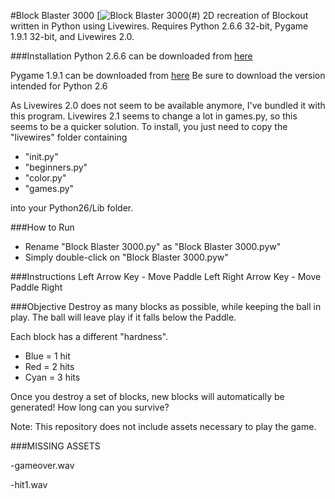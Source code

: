 #Block Blaster 3000
[![Block Blaster 3000](https://i.imgur.com/L1Cq6W0.gif)(#)
2D recreation of Blockout written in Python using Livewires.
Requires Python 2.6.6 32-bit, Pygame 1.9.1 32-bit, and Livewires 2.0.

###Installation
Python 2.6.6 can be downloaded from [here](https://www.python.org/download/releases/2.6.6/)

Pygame 1.9.1 can be downloaded from [here](http://www.pygame.org/download.shtml)  Be sure to download the version intended for Python 2.6

As Livewires 2.0 does not seem to be available anymore, I've bundled it with this program.  Livewires 2.1 seems to change a lot in games.py, so this seems to be a quicker solution.  To install, you just need to copy the "livewires" folder containing 
- "init.py"
- "beginners.py"
- "color.py"
- "games.py" 

into your Python26/Lib folder.  

###How to Run
- Rename "Block Blaster 3000.py" as "Block Blaster 3000.pyw"
- Simply double-click on "Block Blaster 3000.pyw"

###Instructions
Left Arrow Key - Move Paddle Left
Right Arrow Key - Move Paddle Right

###Objective
Destroy as many blocks as possible, while 
keeping the ball in play.  The ball will 
leave play if it falls below the Paddle.

Each block has a different "hardness".
- Blue = 1 hit
- Red = 2 hits
- Cyan = 3 hits

Once you destroy a set of blocks, new blocks
will automatically be generated!  How long 
can you survive?

Note: This repository does not include assets necessary to play the game.  

###MISSING ASSETS

-gameover.wav

-hit1.wav

